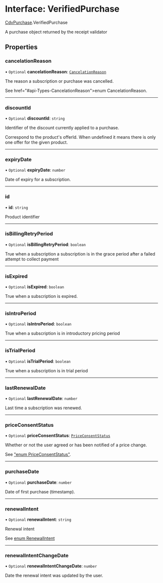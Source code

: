 # Interface: VerifiedPurchase

[CdvPurchase](../modules/CdvPurchase.md).VerifiedPurchase

A purchase object returned by the receipt validator

## Properties

### cancelationReason

• `Optional` **cancelationReason**: [`CancelationReason`](../enums/CdvPurchase.CancelationReason.md)

The reason a subscription or purchase was cancelled.

See href="#api-Types-CancelationReason">enum CancelationReason</a>.

___

### discountId

• `Optional` **discountId**: `string`

Identifier of the discount currently applied to a purchase.

Correspond to the product's offerId. When undefined it means there is only one offer for the given product.

___

### expiryDate

• `Optional` **expiryDate**: `number`

Date of expiry for a subscription.

___

### id

• **id**: `string`

Product identifier

___

### isBillingRetryPeriod

• `Optional` **isBillingRetryPeriod**: `boolean`

True when a subscription a subscription is in the grace period after a failed attempt to collect payment

___

### isExpired

• `Optional` **isExpired**: `boolean`

True when a subscription is expired.

___

### isIntroPeriod

• `Optional` **isIntroPeriod**: `boolean`

True when a subscription is in introductory pricing period

___

### isTrialPeriod

• `Optional` **isTrialPeriod**: `boolean`

True when a subscription is in trial period

___

### lastRenewalDate

• `Optional` **lastRenewalDate**: `number`

Last time a subscription was renewed.

___

### priceConsentStatus

• `Optional` **priceConsentStatus**: [`PriceConsentStatus`](../enums/CdvPurchase.PriceConsentStatus.md)

Whether or not the user agreed or has been notified of a price change.

See <a href="#api-Types-PriceConsentStatus">"enum PriceConsentStatus"</a>.

___

### purchaseDate

• `Optional` **purchaseDate**: `number`

Date of first purchase (timestamp).

___

### renewalIntent

• `Optional` **renewalIntent**: `string`

Renewal intent

See <a href="#api-Types-RenewalIntent">enum RenewalIntent</a>

___

### renewalIntentChangeDate

• `Optional` **renewalIntentChangeDate**: `number`

Date the renewal intent was updated by the user.
